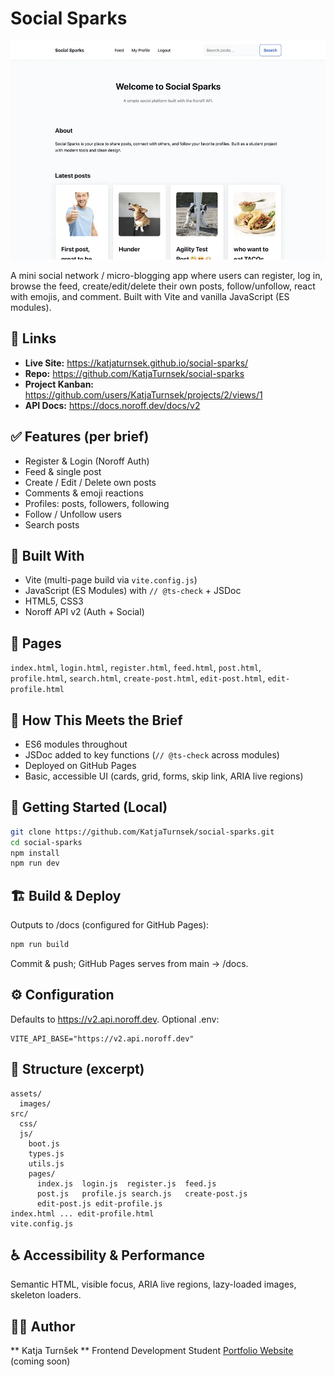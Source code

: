 # Social Sparks

![Social Sparks Screenshot](assets/images/social-sparks-thumb.webp)

A mini social network / micro-blogging app where users can register, log in, browse the feed, create/edit/delete their own posts, follow/unfollow, react with emojis, and comment. Built with Vite and vanilla JavaScript (ES modules).

## 🔗 Links
- **Live Site:** https://katjaturnsek.github.io/social-sparks/
- **Repo:** https://github.com/KatjaTurnsek/social-sparks
- **Project Kanban:** https://github.com/users/KatjaTurnsek/projects/2/views/1
- **API Docs:** https://docs.noroff.dev/docs/v2

## ✅ Features (per brief)
- Register & Login (Noroff Auth)
- Feed & single post
- Create / Edit / Delete own posts
- Comments & emoji reactions
- Profiles: posts, followers, following
- Follow / Unfollow users
- Search posts

## 🔧 Built With
- Vite (multi-page build via `vite.config.js`)
- JavaScript (ES Modules) with `// @ts-check` + JSDoc
- HTML5, CSS3
- Noroff API v2 (Auth + Social)

## 📄 Pages
`index.html`, `login.html`, `register.html`, `feed.html`, `post.html`,  
`profile.html`, `search.html`, `create-post.html`, `edit-post.html`, `edit-profile.html`

## 🧩 How This Meets the Brief
- ES6 modules throughout
- JSDoc added to key functions (`// @ts-check` across modules)
- Deployed on GitHub Pages
- Basic, accessible UI (cards, grid, forms, skip link, ARIA live regions)

## 🔧 Getting Started (Local)
```bash
git clone https://github.com/KatjaTurnsek/social-sparks.git
cd social-sparks
npm install
npm run dev
```

## 🏗️ Build & Deploy
Outputs to /docs (configured for GitHub Pages):
```bash
npm run build
```
Commit & push; GitHub Pages serves from main → /docs.

## ⚙️ Configuration
Defaults to https://v2.api.noroff.dev. Optional .env:
```dotenv
VITE_API_BASE="https://v2.api.noroff.dev"
```
## 📁 Structure (excerpt)
```text
assets/
  images/
src/
  css/
  js/
    boot.js
    types.js
    utils.js
    pages/
      index.js  login.js  register.js  feed.js
      post.js   profile.js search.js   create-post.js
      edit-post.js edit-profile.js
index.html ... edit-profile.html
vite.config.js
```

## ♿ Accessibility & Performance
Semantic HTML, visible focus, ARIA live regions, lazy-loaded images, skeleton loaders.

## 🙋‍♀️ Author

** Katja Turnšek **
Frontend Development Student
[Portfolio Website](https://katjaturnsek.github.io/portfolio/) (coming soon)



